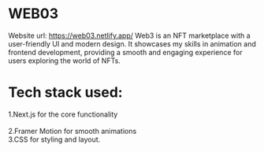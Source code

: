 # WEB03
Website url: https://web03.netlify.app/
Web3 is an NFT marketplace with a user-friendly UI and modern design. It showcases my skills in animation and frontend development, providing a smooth and engaging experience for users exploring the world of NFTs.
# Tech stack used:  
1.Next.js for the core functionality <br>  
2.Framer Motion for smooth animations <br> 
3.CSS for styling and layout.
